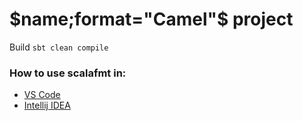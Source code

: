 # $name;format="Camel"$ project

Build `sbt clean compile`

### How to use scalafmt in:  
+ [VS Code][vscode]
+ [Intellij IDEA][intellij]


[vscode]: https://scalameta.org/metals/docs/editors/vscode/
[intellij]: https://scalameta.org/scalafmt/docs/installation.html#intellij